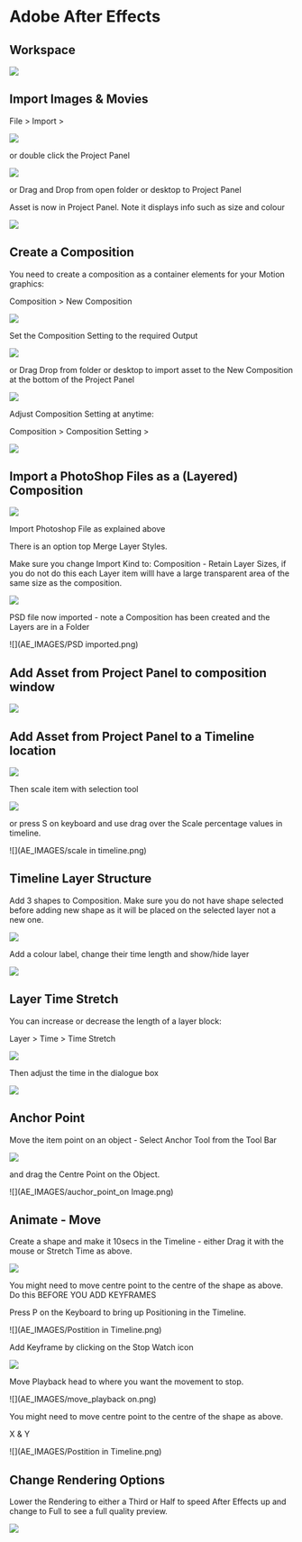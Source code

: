 # Adobe After Effects
## Workspace
![](AE_IMAGES/AE_Work_Space.jpg)

## Import Images & Movies

File > Import >

![](AE_IMAGES/file_Import.png)

or double click the Project Panel

![](AE_IMAGES/dould_click_project_panel.png)

or Drag and Drop from open folder or desktop to Project Panel

Asset is now in Project Panel. Note it displays info such as size and colour

![](AE_IMAGES/img_in_project_pannel.png)

## Create a Composition

You need to create a composition as a container elements for your Motion graphics:

Composition > New Composition

![](AE_IMAGES/menu_new_comp.png)

Set the Composition Setting to the required Output

![](AE_IMAGES/new_comp.png)

or Drag Drop from folder or desktop to import asset to the New Composition at the bottom of the Project Panel

![](AE_IMAGES/drag_new_cop.jpg)

Adjust Composition Setting at anytime:

Composition > Composition Setting >
 
![](AE_IMAGES/comp_setting.png)

## Import a PhotoShop Files as a (Layered) Composition

![](AE_IMAGES/PS_ready_import.png)

Import Photoshop File as explained above

There is an option top Merge Layer Styles.

Make sure you change Import Kind to: Composition - Retain Layer Sizes, if you do not do this each Layer item willl have a large transparent area of the same size as the composition.

![](AE_IMAGES/PSD_import_Layer_size.png)

PSD file now imported - note a Composition has been created and the Layers are in a Folder
 
![](AE_IMAGES/PSD imported.png)

## Add Asset from Project Panel to composition window

![](AE_IMAGES/drag_toComp.jpg)

## Add Asset from Project Panel to a Timeline location

![](AE_IMAGES/drag_to_time_line.jpg)

Then scale item with selection tool

![](AE_IMAGES/then_scale_item.png)

or press S on keyboard and use drag over the Scale percentage values in timeline.

![](AE_IMAGES/scale in timeline.png)

## Timeline Layer Structure
Add 3 shapes to Composition. Make sure you do not have shape selected before adding new shape as it will be placed on the selected layer not a new one.

![](AE_IMAGES/shapes_tool.png)

Add a colour label, change their time length and show/hide layer

![](AE_IMAGES/Layer_Stucture.png)

## Layer Time Stretch
 You can increase or decrease the length of a layer block:
 
 Layer > Time > Time Stretch
 
 ![](AE_IMAGES/layer_time_sketch.png)
 
 Then adjust the time in the dialogue box
 
 ![](AE_IMAGES/time_dia.png)
 
## Anchor Point
Move the item point on an object - Select Anchor Tool from the Tool Bar 

![](AE_IMAGES/auchor_point_tool.png)

and drag the Centre Point on the Object.

![](AE_IMAGES/auchor_point_on Image.png)

## Animate - Move
Create a shape and make it 10secs in the Timeline - either Drag it with the mouse or Stretch Time as above.

 ![](AE_IMAGES/animate_move1.png)
 
You might need to move centre point to the centre of the shape as above. Do this BEFORE YOU ADD KEYFRAMES
 
Press P on the Keyboard to bring up Positioning in the Timeline.
 
![](AE_IMAGES/Postition in Timeline.png)

Add Keyframe by clicking on the Stop Watch icon

 ![](AE_IMAGES/add_keyframe.png)
 
Move Playback head to where you want the movement to stop.

![](AE_IMAGES/move_playback on.png)

You might need to move centre point to the centre of the shape as above.

X & Y 

![](AE_IMAGES/Postition in Timeline.png)

## Change Rendering Options
Lower the Rendering to either a Third or Half to speed After Effects up and change to Full to see a full quality preview.

![](AE_IMAGES/take_down_render.png)


## 
